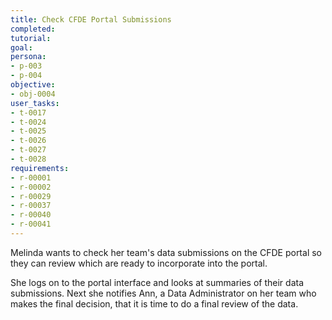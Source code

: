 ```yaml
---
title: Check CFDE Portal Submissions
completed:
tutorial:
goal:
persona:
- p-003
- p-004
objective:
- obj-0004
user_tasks:
- t-0017
- t-0024
- t-0025
- t-0026
- t-0027
- t-0028
requirements:
- r-00001
- r-00002
- r-00029
- r-00037
- r-00040
- r-00041
---
```


Melinda wants to check her team's data submissions on the CFDE portal so they
can review which are ready to incorporate into the portal.

She logs on to the portal interface and looks at summaries of their data submissions.
Next she notifies Ann, a Data Administrator on her team who makes the final decision, that it is time to do a final review of the data.
